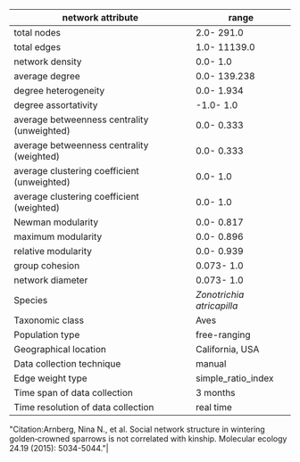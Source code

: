 network attribute|range
---|---
total nodes|2.0- 291.0
total edges|1.0- 11139.0
network density|0.0- 1.0
average degree|0.0- 139.238
degree heterogeneity|0.0- 1.934
degree assortativity|-1.0- 1.0
average betweenness centrality (unweighted)|0.0- 0.333
average betweenness centrality (weighted)|0.0- 0.333
average clustering coefficient (unweighted)|0.0- 1.0
average clustering coefficient (weighted)|0.0- 1.0
Newman modularity|0.0- 0.817
maximum modularity|0.0- 0.896
relative modularity|0.0- 0.939
group cohesion|0.073- 1.0
network diameter|0.073- 1.0
Species|*Zonotrichia atricapilla*
Taxonomic class|Aves
Population type|free-ranging
Geographical location|California, USA
Data collection technique|manual 
Edge weight type|simple_ratio_index
Time span of data collection|3 months
Time resolution of data collection|real time
"Citation:Arnberg, Nina N., et al. 
Social network structure in wintering golden‐crowned sparrows is not correlated with kinship.
 Molecular ecology 24.19 (2015): 5034-5044."|
